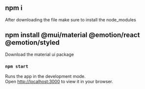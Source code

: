 
## npm i
After downloading the file make sure to install the node_modules

## npm install @mui/material @emotion/react @emotion/styled
 Download the material ui package

### `npm start`

Runs the app in the development mode.\
Open [http://localhost:3000](http://localhost:3000) to view it in your browser.
